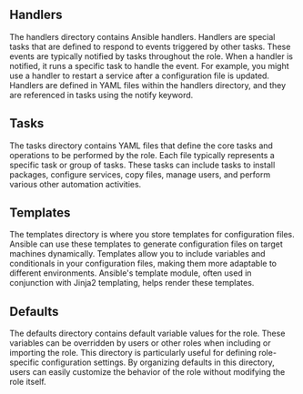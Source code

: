 ## Handlers
The handlers directory contains Ansible handlers. Handlers are special tasks that are defined to respond to events triggered by other tasks. These events are typically notified by tasks throughout the role. When a handler is notified, it runs a specific task to handle the event. For example, you might use a handler to restart a service after a configuration file is updated. Handlers are defined in YAML files within the handlers directory, and they are referenced in tasks using the notify keyword.

## Tasks
The tasks directory contains YAML files that define the core tasks and operations to be performed by the role. Each file typically represents a specific task or group of tasks. These tasks can include tasks to install packages, configure services, copy files, manage users, and perform various other automation activities.

## Templates
The templates directory is where you store templates for configuration files. Ansible can use these templates to generate configuration files on target machines dynamically. Templates allow you to include variables and conditionals in your configuration files, making them more adaptable to different environments. Ansible's template module, often used in conjunction with Jinja2 templating, helps render these templates.

## Defaults
The defaults directory contains default variable values for the role. These variables can be overridden by users or other roles when including or importing the role. This directory is particularly useful for defining role-specific configuration settings. By organizing defaults in this directory, users can easily customize the behavior of the role without modifying the role itself.